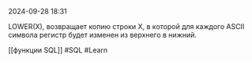  2024-09-28 18:31

LOWER(X), возвращает копию строки X, в которой для каждого ASCII символа регистр будет изменен из верхнего в нижний.

[[функции SQL]]
#SQL 
#Learn